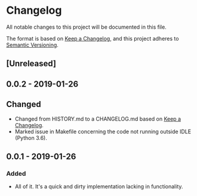 # Changelog
All notable changes to this project will be documented in this file.

The format is based on [Keep a Changelog](https://keepachangelog.com/en/1.0.0/),
and this project adheres to [Semantic Versioning](https://semver.org/spec/v2.0.0.html).

## [Unreleased]

## 0.0.2 - 2019-01-26
## Changed
- Changed from HISTORY.md to a CHANGELOG.md based on [Keep a Changelog](https://keepachangelog.com/en/1.0.0/).
- Marked issue in Makefile concerning the code not running outside IDLE (Python 3.6).

## 0.0.1 - 2019-01-26
### Added
- All of it. It's a quick and dirty implementation lacking in functionality.


